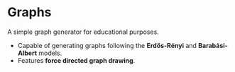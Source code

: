 # Graphs

A simple graph generator for educational purposes.

* Capable of generating graphs following the **Erdős-Rényi** and **Barabási-Albert** models.
* Features **force directed graph drawing**.
